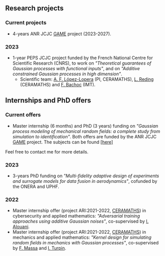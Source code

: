 ## Research projects

### Current projects
- 4-years ANR JCJC [GAME](https://anfelopera.github.io/funding/GAME) project (2023-2027).

### 2023
- 1-year PEPS JCJC project funded by the French National Centre for Scientific Research (CNRS), to work on *"Theoretical guarantees of Gaussian processes with functional inputs"*, and on *"Additive constrained Gaussian processes in high dimension"*.
    + Scientific team: [A. F. López-Lopera](https://anfelopera.github.io/) (PI, CERAMATHS), [L. Reding](https://www.uphf.fr/ceramaths/membres/reding_lucas) (CERAMATHS) and [F. Bachoc](https://www.math.univ-toulouse.fr/~fbachoc/) (IMT).

## Internships and PhD offers

### Current offers
- Master internship (6 months) and PhD (3 years) funding on *"Gaussian process modeling of mechanical random fields: a complete study from simulation to identification"*. Both offers are funded by the ANR JCJC [GAME](https://anfelopera.github.io/funding/GAME) project. The subjects can be found [[here]](C:\Users\allopera\Documents\personnel\github\anfelopera.github.io\funding\phd\GAME_Joint_Offers_KernelDesign_GP_Mechanics.pdf)

Feel free to contact me for more details.

### 2023
- 3-years PhD funding on *"Multi-fidelity adaptive design of experiments and surrogate models for data fusion in aerodynamics"*, cofunded by the ONERA and UPHF.

### 2022
- Master internship offer (project ARI:2021-2022, [CERAMATHS](https://www.uphf.fr/ceramaths)) in cybersecurity and applied mathematics: *"Adversarial training approaches using additive Gaussian noises"*, co-supervised by [I. Alouani](https://sites.google.com/view/ihsen-alouani).
- Master internship offer (project ARI:2021-2022, [CERAMATHS](https://www.uphf.fr/ceramaths)) in mechanics and applied mathematics: *"Kernel design for simulating random fields in mechanics with Gaussian processes"*, co-supervised by [F. Massa](https://www.uphf.fr/lamih/en/membres/massa_franck) and [I. Turpin](https://www.uphf.fr/ceramaths/en/membres/massa_turpin_isabelle).